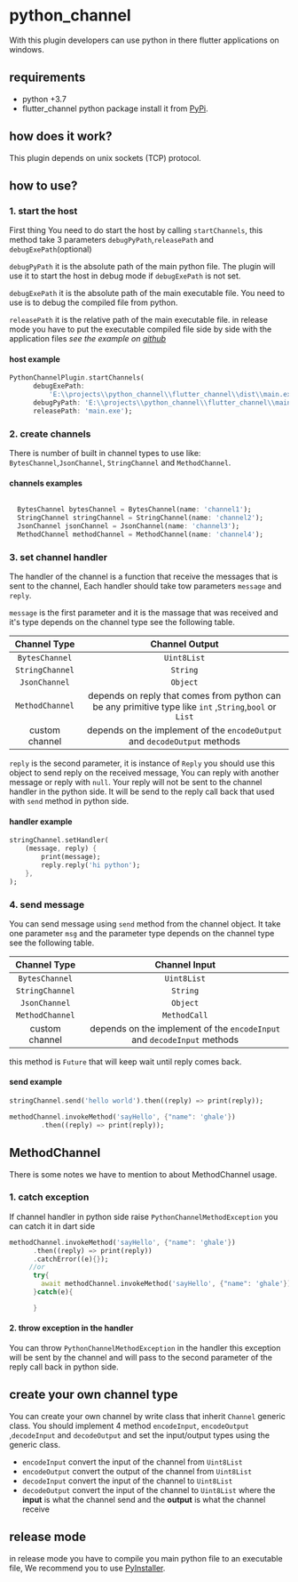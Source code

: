 # python_channel

With this plugin developers can use python in there flutter applications on windows.

## requirements

+ python +3.7
+ flutter_channel python package install it from [PyPi](https://pypi.org/project/flutter-channel/).

## how does it work?

This plugin depends on unix sockets (TCP) protocol.

## how to use?

### 1. start the host

First thing You need to do start the host by calling `startChannels`, this method take 3 parameters `debugPyPath`,`releasePath` and `debugExePath`(optional)

`debugPyPath` it is the absolute path of the main python file. The plugin will use it to start the host in debug mode if `debugExePath` is not set.

`debugExePath` it is the absolute path of the main executable file. You need to use is to debug the compiled file from python.

`releasePath` it is the relative path of the main executable file. in release mode you have to put the executable compiled file side by side with the application files *see the example on [github](https://github.com/Ghali01/python_channel)*

#### host example

```dart
PythonChannelPlugin.startChannels(
      debugExePath:
          'E:\\projects\\python_channel\\flutter_channel\\dist\\main.exe',
      debugPyPath: 'E:\\projects\\python_channel\\flutter_channel\\main.py',
      releasePath: 'main.exe');
```

### 2. create channels

There is number of built in channel types to use like:  `BytesChannel`,`JsonChannel`, `StringChannel` and `MethodChannel`.

#### channels examples

```dart

  BytesChannel bytesChannel = BytesChannel(name: 'channel1');
  StringChannel stringChannel = StringChannel(name: 'channel2');
  JsonChannel jsonChannel = JsonChannel(name: 'channel3');
  MethodChannel methodChannel = MethodChannel(name: 'channel4');
```

### 3. set channel handler

The handler of the channel is a function that receive the messages that is sent to the channel, Each handler should take tow parameters `message` and `reply`.

`message`  is the first parameter and it is the massage that was received and it's type depends on the channel type see the following table.

| Channel Type | Channel Output |
|:---:|:---:|
| `BytesChannel` | `Uint8List` |
| `StringChannel` | `String` |
| `JsonChannel` | `Object` |
| `MethodChannel` | depends on reply that comes from python can be any primitive type like `int` ,`String`,`bool` or `List`   |
| custom channel | depends on the implement of the `encodeOutput` and `decodeOutput` methods |

`reply` is the second parameter, it is instance of `Reply` you should use this object to send reply on the received message, You can reply with another message or reply with `null`.
Your reply will not be sent to the channel handler in the python side. It will be send to the reply call back that used with `send` method in python side.

#### handler example

```dart
stringChannel.setHandler(
    (message, reply) {
        print(message);
        reply.reply('hi python');
    },
);
```

### 4. send message

You can send message using `send` method from the channel object. It take one parameter `msg` and the parameter type depends on the channel type see the following table.

| Channel Type | Channel Input |
|:---:|:---:|
| `BytesChannel` | `Uint8List` |
| `StringChannel` | `String` |
| `JsonChannel` | `Object` |
| `MethodChannel` | `MethodCall` |
| custom channel | depends on the implement of the `encodeInput` and `decodeInput` methods |

this method is `Future` that will keep wait until reply comes back.

#### send example

```dart
stringChannel.send('hello world').then((reply) => print(reply));

methodChannel.invokeMethod('sayHello', {"name": 'ghale'})   
        .then((reply) => print(reply));
```

## MethodChannel

There is some notes we have to mention to about MethodChannel usage.

### 1. catch exception

If channel handler in python side raise `PythonChannelMethodException` you can catch it in dart side

```dart
methodChannel.invokeMethod('sayHello', {"name": 'ghale'})
      .then((reply) => print(reply))
      .catchError((e){});
     //or
      try{
        await methodChannel.invokeMethod('sayHello', {"name": 'ghale'});
      }catch(e){

      }
```

#### 2. throw exception in the handler

You can throw `PythonChannelMethodException` in the handler this exception will be sent by the channel and will pass to the second parameter of the reply call back in python side.

## create your own channel type

You can create your own channel by write class that inherit `Channel` generic class.
You should implement 4 method `encodeInput`, `encodeOutput` ,`decodeInput` and `decodeOutput`
and set the input/output types using the generic class.

+ `encodeInput` convert the input of the channel from `Uint8List`
+ `encodeOutput` convert the output of the channel from `Uint8List`
+ `decodeInput` convert the input of the channel to `Uint8List`
+ `decodeOutput` convert the input of the channel to `Uint8List`
where the **input** is what the channel send and the **output** is what the channel receive

## release mode

in release mode you have to compile you main python file to an executable file, We recommend you to use [PyInstaller](https://pypi.org/project/pyinstaller/).
